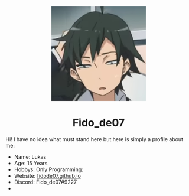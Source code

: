<p align="center">
<img src="https://raw.githubusercontent.com/Fidode07/ImageHost/main/icon.png"/>
</p>
<h1 align="center">Fido_de07</h1>

Hi! I have no idea what must stand here but here is simply a profile about me:
- Name: Lukas
- Age: 15 Years
- Hobbys: Only Programming:
- Website: <a href="https://fidode07.github.io/">fidode07.github.io</a>
- Discord: Fido_de07#9227
-
